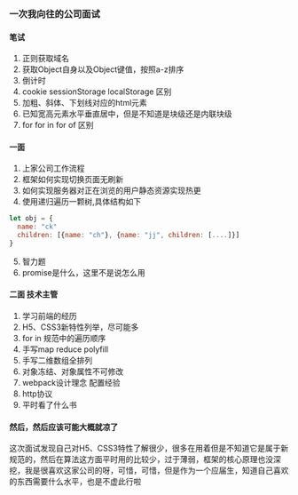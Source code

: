 ### 一次我向往的公司面试

#### 笔试
1. 正则获取域名
2. 获取Object自身以及Object键值，按照a-z排序
3. 倒计时
4. cookie sessionStorage localStorage 区别
5. 加粗、斜体、下划线对应的html元素
6. 已知宽高元素水平垂直居中，但是不知道是块级还是内联块级
7. for for in for of 区别

#### 一面 
1. 上家公司工作流程
2. 框架如何实现切换页面无刷新
3. 如何实现服务器对正在浏览的用户静态资源实现热更
4. 使用递归遍历一颗树,具体结构如下
```js
let obj = {
  name: "ck"
  children: [{name: "ch"}, {name: "jj", children: [....]}]
}
```
5. 智力题
6. promise是什么，这里不是说怎么用

#### 二面 技术主管
1. 学习前端的经历
2. H5、CSS3新特性列举，尽可能多
3. for in 规范中的遍历顺序
4. 手写map reduce polyfill
5. 手写二维数组全排列
6. 对象冻结、对象属性不可修改
7. webpack设计理念 配置经验
8. http协议
9. 平时看了什么书

#### 然后，然后应该可能大概就凉了
这次面试发现自己对H5、CSS3特性了解很少，很多在用着但是不知道它是属于新规范的，然后在算法这方面平时用的比较少，过于薄弱，框架的核心原理也没深挖，我是很喜欢这家公司的呀，可惜，可惜，但是作为一个应届生，知道自己喜欢的东西需要什么水平，也是不虚此行啦